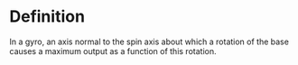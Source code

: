 # Definition

In a gyro, an axis normal to the spin axis about which a rotation of the
base causes a maximum output as a function of this rotation.

